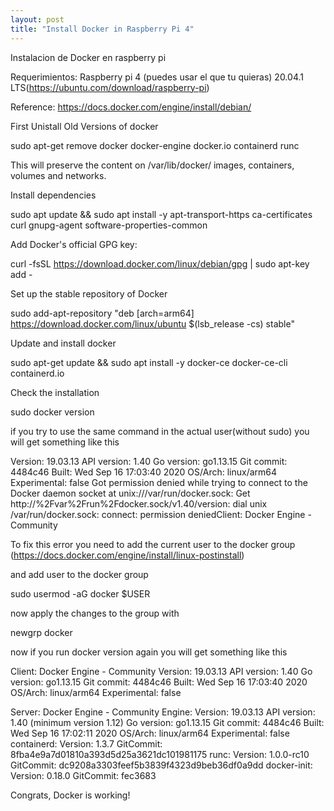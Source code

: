 ```yaml
---
layout: post
title: "Install Docker in Raspberry Pi 4"
---
```


Instalacion de Docker en raspberry pi

Requerimientos:
Raspberry pi 4 (puedes usar el que tu quieras)
20.04.1 LTS(https://ubuntu.com/download/raspberry-pi)

Reference:
https://docs.docker.com/engine/install/debian/

First Unistall Old Versions of docker

sudo apt-get remove docker docker-engine docker.io containerd runc

This will preserve the content on /var/lib/docker/ images, containers, volumes and networks.

Install dependencies

sudo apt update && sudo apt install -y apt-transport-https ca-certificates curl gnupg-agent software-properties-common

Add Docker's official GPG key:

curl -fsSL https://download.docker.com/linux/debian/gpg | sudo apt-key add -

Set up the stable repository of Docker

sudo add-apt-repository "deb [arch=arm64] https://download.docker.com/linux/ubuntu $(lsb_release -cs) stable"

Update and install docker

sudo apt-get update && sudo apt install -y docker-ce docker-ce-cli containerd.io

Check the installation

sudo docker version

if you try to use the same command in the actual user(without sudo) you will get something like this

 Version:           19.03.13
 API version:       1.40
 Go version:        go1.13.15
 Git commit:        4484c46
 Built:             Wed Sep 16 17:03:40 2020
 OS/Arch:           linux/arm64
 Experimental:      false
Got permission denied while trying to connect to the Docker daemon socket at unix:///var/run/docker.sock: Get http://%2Fvar%2Frun%2Fdocker.sock/v1.40/version: dial unix /var/run/docker.sock: connect: permission deniedClient: Docker Engine - Community

To fix this error you need to add the current user to the docker group (https://docs.docker.com/engine/install/linux-postinstall)

and add user to the docker group

sudo usermod -aG docker $USER

now apply the changes to the group with

newgrp docker

now if you run docker version again you will get something like this

Client: Docker Engine - Community
 Version:           19.03.13
 API version:       1.40
 Go version:        go1.13.15
 Git commit:        4484c46
 Built:             Wed Sep 16 17:03:40 2020
 OS/Arch:           linux/arm64
 Experimental:      false

Server: Docker Engine - Community
 Engine:
  Version:          19.03.13
  API version:      1.40 (minimum version 1.12)
  Go version:       go1.13.15
  Git commit:       4484c46
  Built:            Wed Sep 16 17:02:11 2020
  OS/Arch:          linux/arm64
  Experimental:     false
 containerd:
  Version:          1.3.7
  GitCommit:        8fba4e9a7d01810a393d5d25a3621dc101981175
 runc:
  Version:          1.0.0-rc10
  GitCommit:        dc9208a3303feef5b3839f4323d9beb36df0a9dd
 docker-init:
  Version:          0.18.0
  GitCommit:        fec3683

Congrats, Docker is working!
